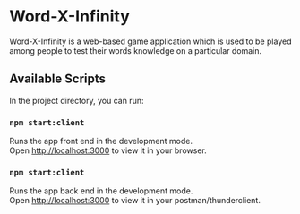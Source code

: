 # Word-X-Infinity

Word-X-Infinity is a web-based game application which is used to be played among people to test their words knowledge on a particular domain.

## Available Scripts

In the project directory, you can run:

### `npm start:client`

Runs the app front end in the development mode.\
Open [http://localhost:3000](http://localhost:3000) to view it in your browser.

### `npm start:client`

Runs the app back end in the development mode.\
Open [http://localhost:3000](http://localhost:3000) to view it in your postman/thunderclient.
